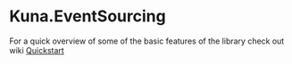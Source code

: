 # Kuna.EventSourcing

For a quick overview of some of the basic features of the library check out wiki [Quickstart](https://github.com/epitka/Kuna.EventSourcing/wiki/Quickstart)
